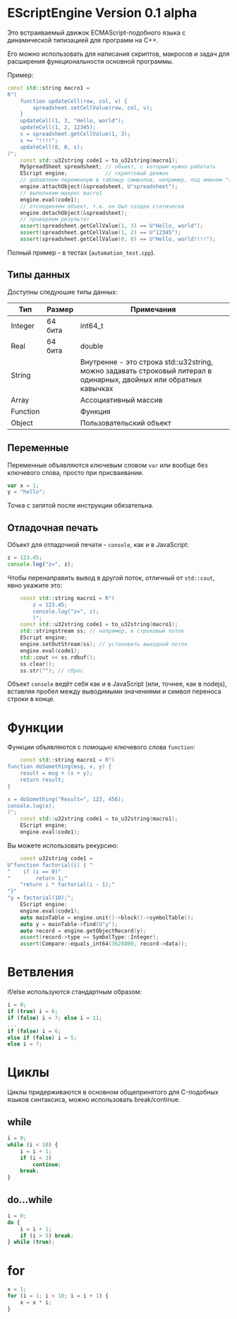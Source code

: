 # EScriptEngine Version 0.1 alpha
Это встраиваемый движок ECMAScript-подобного языка с динамической типизацией для программ на C++.

Его можно использовать для написания скриптов, макросов и задач для расширения функциональности основной программы.

Пример:
```C++
const std::string macro1 =
R"(
    function updateCell(row, col, v) {
        spreadsheet.setCellValue(row, col, v);
    }
    updateCell(1, 3, "Hello, world");
    updateCell(1, 2, 12345);
    s = spreadsheet.getCellValue(1, 3);
    s += "!!!!";
    updateCell(0, 0, s);
)";
    const std::u32string code1 = to_u32string(macro1);
    MySpreadSheet spreadsheet; // объект, с которым нужно работать
    EScript engine;            // скриптовый движок
    // добавляем переменную в таблицу символов, например, под именем "spreadsheet"
    engine.attachObject(&spreadsheet, U"spreadsheet");
    // выполняем макрос macro1
    engine.eval(code1);
    // отсоединяем объект, т.к. он был создан статически
    engine.detachObject(&spreadsheet);
    // проверяем результат
    assert(spreadsheet.getCellValue(1, 3) == U"Hello, world");
    assert(spreadsheet.getCellValue(1, 2) == U"12345");
    assert(spreadsheet.getCellValue(0, 0) == U"Hello, world!!!!");
```
Полный пример - в тестах (`automation_test.cpp`).
## Типы данных
Доступны следуюшие типы данных:

|Тип|Размер|Примечания|
|-|-|-|
|Integer|64 бита|int64_t|
|Real|64 бита|double|
|String||Внутренне - это строка std::u32string, можно задавать строковый литерал в одинарных, двойных или обратных кавычках|
|Array||Ассоциативный массив|
|Function||Функция|
|Object||Пользовательский объект|

## Переменные
Переменные объявляются ключевым словом `var` или вообще без ключевого слова, просто при присваивании.
```javascript
var x = 1;
y = "hello";
```
Точка с запятой после инструкции обязательна.
## Отладочная печать
Объект для отладочной печати - `console`, как и в JavaScript:
```javascript
z = 123.45;
console.log("z=", z);
```
Чтобы перенаправить вывод в другой поток, отличный от `std::cout`, явно укажите это:
```C++
    const std::string macro1 = R"(
        z = 123.45;
        console.log("z=", z);
        )";
    const std::u32string code1 = to_u32string(macro1);
    std::stringstream ss; // например, в строковый поток
    EScript engine;
    engine.setOutStream(ss); // установить выходной поток
    engine.eval(code1);
    std::cout << ss.rdbuf();
    ss.clear();
    ss.str(""); // сброс
```
Объект `console` ведёт себя как и в JavaScript (или, точнее, как в nodejs), вставляя пробел между выводимыми значениями и символ переноса строки в конце.

# Функции
Функции объявляются с помощью ключевого слова `function`:
```C++
    const std::string macro1 = R"(
function doSomething(msg, x, y) {
    result = msg + (x + y);
    return result;
}

x = doSomething("Result=", 123, 456);
console.log(x);
)";
    const std::u32string code1 = to_u32string(macro1);
    EScript engine;
    engine.eval(code1);
```
Вы можете использовать рекурсию:
```C++
    const u32string code1 =
U"function factorial(i) { "
"    if (i == 0)"
"        return 1;"
    "return i * factorial(i - 1);"
"}"
"y = factorial(10);";
    EScript engine;
    engine.eval(code1);
    auto mainTable = engine.unit()->block()->symbolTable();
    auto y = mainTable->find(U"y");
    auto record = engine.getObjectRecord(y);
    assert(record->type == SymbolType::Integer);
    assert(Compare::equals_int64(3628800, record->data));
```
# Ветвления
if/else используются стандартным образом:
```javascript
i = 0;
if (true) i = 6;
if (false) i = 7; else i = 11;
...
if (false) i = 6;
else if (false) i = 5;
else i = 7;
```
# Циклы
Циклы придерживаются в основном общепринятого для C-подобных языков синтаксиса, можно использовать break/continue.
## while
```javascript
i = 0;
while (i < 10) {
    i = i + 1;
    if (i < 3)
        continue;
    break;
}
```
## do...while
```javascript
i = 0;
do {
    i = i + 1;
    if (i > 5) break;
} while (true);
```
# for
```javascript
x = 1;
for (i = 1; i < 10; i = i + 1) {
    x = x * i;
}
```














